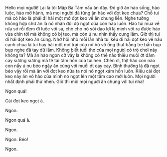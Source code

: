 Hello mọi người! Lại là tôi Mập Bà Tám nấu ăn đây. Đó giờ ăn hào sống, hào luộc, hào mỡ hành, mà mọi người đã từng ăn hào với đọt keo chưa? Chỗ tui mà có hào là phải đi hái một mớ đọt keo về ăn chung liền. Nghe tưởng không hợp chứ ăn là nó nhân đôi độ ngọt của con hào luôn. Hào tui mua về rửa sơ rồi đem đi luộc với sả, chờ cho nó sôi dạo lợi là mình vớt ra được hào vừa chín tới mà không có bị teo, mà còn ú nu nhìn thấy cưng lắm. Giờ thì tui đi hái đọt keo ăn cùng. Nhớ hồi nhỏ mỗi lần nhà tui kêu đi hái đọt keo về nấu canh chua là tui hay hái một mớ trái của nó bỏ vô ống thụt bằng tre bắn bụp bụp nghe đã tay dữ lắm. Không biết tuổi thơ của mọi người có trò chơi này không ta? Mà ăn hào ngon cỡ vầy là không có thể nào thiếu muối ớt đâm cay sương sương mà tê tái tâm hồn của tui hen. Chèn ơi, thịt hào con nào con nấy ú nu béo ngậy ăn cùng với muối ớt cay cay. Bình thường là đã ngọt béo vậy rồi mà ăn với đọt keo nữa ta nói nó ngọt xám hồn luôn. Kiểu cái đọt keo này ăn vô hào của mình nó ngọt lên một tầm cao mới luôn. Mọi người nhất định phải thử nhen. Giờ thì mời mọi người ăn chung với tui nha!

Ngon quá!

Cái đọt keo ngọt á.

Ngon.

Ngon quá à.

Ngon.

Ngon. Béo!

Ngon.